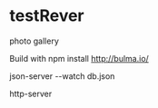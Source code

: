# testRever
photo gallery

Build with 
npm install <http://bulma.io/>

json-server --watch db.json

http-server
